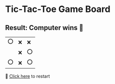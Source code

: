 # Tic-Tac-Toe Game Board
## Result: Computer wins 🤖
|   |   |   |
|---|---|---|
|⭕ |❌ |❌ |
|  |❌ |⭕ |
|⭕ |❌ |⭕ |

🔄 [Click here](EEEEEEEEE.md) to restart